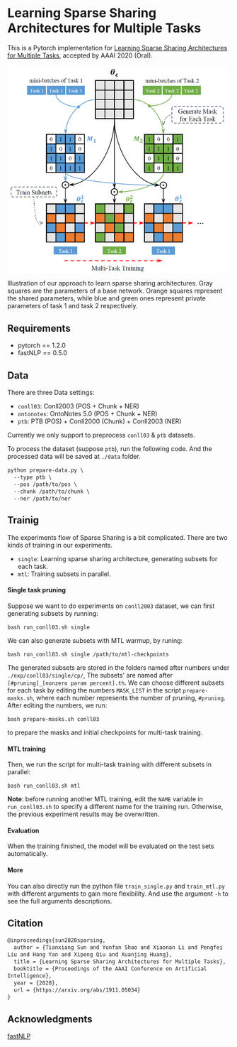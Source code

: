 # Learning Sparse Sharing Architectures for Multiple Tasks

This is a Pytorch implementation for [Learning Sparse Sharing Architectures for Multiple Tasks](https://arxiv.org/pdf/1911.05034.pdf), accepted by AAAI 2020 (Oral). 

<img src="model.png" width="500" align=center />

Illustration of our approach to learn sparse sharing architectures. Gray squares are the parameters of a base network. Orange squares represent the shared parameters, while blue and green ones represent private parameters of task 1 and task 2 respectively.

## Requirements

- pytorch == 1.2.0 
- fastNLP == 0.5.0

## Data
There are three Data settings: 
- `conll03`: Conll2003 (POS + Chunk + NER)
- `ontonotes`: OntoNotes 5.0 (POS + Chunk + NER)
- `ptb`: PTB (POS) + Conll2000 (Chunk) + Conll2003 (NER)

Currently we only support to preprocess `conll03` & `ptb` datasets.

To process the dataset (suppose `ptb`), run the following code.
And the processed data will be saved at `./data` folder.
```shell script
python prepare-data.py \
  --type ptb \
  --pos /path/to/pos \
  --chunk /path/to/chunk \
  --ner /path/to/ner
```


## Trainig
The experiments flow of Sparse Sharing is a bit complicated.
There are two kinds of training in our experiments.

- `single`: Learning sparse sharing architecture, generating subsets for each task.
- `mtl`: Training subsets in parallel.

#### Single task pruning
Suppose we want to do experiments on `conll2003` dataset, 
we can first generating subsets by running:
```shell script
bash run_conll03.sh single
```
We can also generate subsets with MTL warmup, by runing:
```shell script
bash run_conll03.sh single /path/to/mtl-checkpoints
```

The generated subsets are stored in the folders named after numbers under `./exp/conll03/single/cp/`,
The subsets' are named after `[#pruning]_[nonzero param percent].th`.
We can choose different subsets for each task by editing the numbers `MASK_LIST` in the script `prepare-masks.sh`,
where each number represents the number of pruning, `#pruning`.
After editing the numbers, we run:
```shell script
bash prepare-masks.sh conll03
```
to prepare the masks and initial checkpoints for multi-task training.

#### MTL training
Then, we run the script for multi-task training with different subsets in parallel:
```shell script
bash run_conll03.sh mtl
```
**Note**: before running another MTL training, edit the `NAME` variable in `run_conll03.sh` to specify a different name for the training run.
Otherwise, the previous experiment results may be overwritten.

#### Evaluation
When the training finished, the model will be evaluated on the test sets automatically.

#### More
You can also directly run the python file `train_single.py` and `train_mtl.py` with different arguments to gain more flexibility.
And use the argument `-h` to see the full arguments descriptions.

## Citation

```
@inproceedings{sun2020sparsing,
  author = {Tianxiang Sun and Yunfan Shao and Xiaonan Li and Pengfei Liu and Hang Yan and Xipeng Qiu and Xuanjing Huang},
  title = {Learning Sparse Sharing Architectures for Multiple Tasks},
  booktitle = {Proceedings of the AAAI Conference on Artificial Intelligence},
  year = {2020},
  url = {https://arxiv.org/abs/1911.05034}
}
```

## Acknowledgments
[fastNLP](https://github.com/fastnlp/fastNLP)
